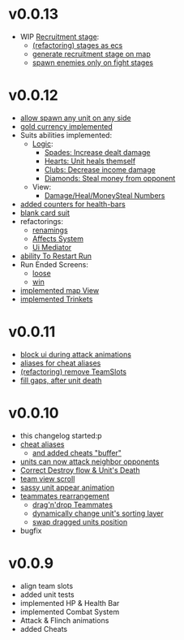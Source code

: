 # v0.0.13
- WIP [Recruitment stage](https://github.com/rapushka/deck_scaler/issues/156):
  - [(refactoring) stages as ecs](https://github.com/rapushka/deck_scaler/issues/194)
  - [generate recruitment stage on map](https://github.com/rapushka/deck_scaler/issues/198)
  - [spawn enemies only on fight stages](https://github.com/rapushka/deck_scaler/pull/203)


# v0.0.12
- [allow spawn any unit on any side](https://github.com/rapushka/deck_scaler/pull/120)
- [gold currency implemented](https://github.com/rapushka/deck_scaler/pull/131)
- Suits abilities implemented:
  - [Logic](https://github.com/rapushka/deck_scaler/issues/125):
    - [Spades: Increase dealt damage](https://github.com/rapushka/deck_scaler/pull/132)
    - [Hearts: Unit heals themself](https://github.com/rapushka/deck_scaler/issues/128)
    - [Clubs: Decrease income damage](https://github.com/rapushka/deck_scaler/pull/137)
    - [Diamonds: Steal money from opponent](https://github.com/rapushka/deck_scaler/pull/136)
  - View:
    - [Damage/Heal/MoneySteal Numbers](https://github.com/rapushka/deck_scaler/pull/168)
- [added counters for health-bars](https://github.com/rapushka/deck_scaler/pull/134)
- [blank card suit](https://github.com/rapushka/deck_scaler/pull/139)
- refactorings:
  - [renamings](https://github.com/rapushka/deck_scaler/pull/124)
  - [Affects System](https://github.com/rapushka/deck_scaler/pull/157)
  - [Ui Mediator](https://github.com/rapushka/deck_scaler/pull/158)
- [ability To Restart Run](https://github.com/rapushka/deck_scaler/issues/150)
- Run Ended Screens:
  - [loose](https://github.com/rapushka/deck_scaler/pull/165)
  - [win](https://github.com/rapushka/deck_scaler/issues/154)
- [implemented map View](https://github.com/rapushka/deck_scaler/issues/148)
- [implemented Trinkets](https://github.com/rapushka/deck_scaler/issues/184)

# v0.0.11
- [block ui during attack animations](https://github.com/rapushka/deck_scaler/pull/107)
- [aliases for cheat aliases](https://github.com/rapushka/deck_scaler/pull/109)
- [(refactoring) remove TeamSlots](https://github.com/rapushka/deck_scaler/pull/114)
- [fill gaps, after unit death](https://github.com/rapushka/deck_scaler/pull/117)

# v0.0.10
- this changelog started:p
- [cheat aliases](https://github.com/rapushka/deck_scaler/pull/66)
  - [and added cheats "buffer"](https://github.com/rapushka/deck_scaler/pull/68)
- [units can now attack neighbor opponents](https://github.com/rapushka/deck_scaler/issues/71)
- [Correct Destroy flow & Unit's Death](https://github.com/rapushka/deck_scaler/issues/80)
- [team view scroll](https://github.com/rapushka/deck_scaler/pull/91)
- [sassy unit appear animation](https://github.com/rapushka/deck_scaler/pull/97)
- [teammates rearrangement](https://github.com/rapushka/deck_scaler/issues/95)
  - [drag'n'drop Teammates](https://github.com/rapushka/deck_scaler/pull/101)
  - [dynamically change unit's sorting layer](https://github.com/rapushka/deck_scaler/pull/103)
  - [swap dragged units position](https://github.com/rapushka/deck_scaler/pull/106)
- bugfix

# v0.0.9
- align team slots
- added unit tests
- implemented HP & Health Bar
- implemented Combat System
- Attack & Flinch animations
- added Cheats
